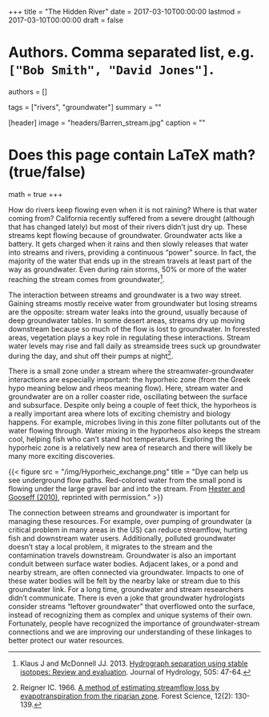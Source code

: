+++
title = "The Hidden River"
date = 2017-03-10T00:00:00
lastmod = 2017-03-10T00:00:00
draft = false

# Authors. Comma separated list, e.g. `["Bob Smith", "David Jones"]`.
authors = []

tags = ["rivers", "groundwater"]
summary = ""

[header]
image = "headers/Barren_stream.jpg"
caption = ""

# Does this page contain LaTeX math? (true/false)
math = true
+++

How do rivers keep flowing even when it is not raining? Where is that water coming from? California recently suffered from a severe drought (although that has changed lately) but most of their rivers didn’t just dry up. These streams kept flowing because of groundwater. Groundwater acts like a battery. It gets charged when it rains and then slowly releases that water into streams and rivers, providing a continuous “power” source. In fact, the majority of the water that ends up in the stream travels at least part of the way as groundwater. Even during rain storms, 50% or more of the water reaching the stream comes from groundwater[^1].

The interaction between streams and groundwater is a two way street. Gaining streams mostly receive water from groundwater but losing streams are the opposite: stream water leaks into the ground, usually because of deep groundwater tables. In some desert areas, streams dry up moving downstream because so much of the flow is lost to groundwater. In forested areas, vegetation plays a key role in regulating these interactions. Stream water levels may rise and fall daily as streamside trees suck up groundwater during the day, and shut off their pumps at night[^2].

There is a small zone under a stream where the streamwater-groundwater interactions are especially important: the hyporheic zone (from the Greek hypo meaning below and rheos meaning flow). Here, stream water and groundwater are on a roller coaster ride, oscillating between the surface and subsurface. Despite only being a couple of feet thick, the hyporheos is a really important area where lots of exciting chemistry and biology happens. For example, microbes living in this zone filter pollutants out of the water flowing through. Water mixing in the hyporheos also keeps the stream cool, helping fish who can’t stand hot temperatures. Exploring the hyporheic zone is a relatively new area of research and there will likely be many more exciting discoveries.

{{< figure src = "/img/Hyporheic_exchange.png" title = "Dye can help us see underground flow paths. Red-colored water from the small pond is flowing under the large gravel bar and into the stream. From [Hester and Gooseff (2010)](https://pubs.acs.org/doi/abs/10.1021/es902988n), reprinted with permission." >}}

The connection between streams and groundwater is important for managing these resources. For example, over pumping of groundwater (a critical problem in many areas in the US) can reduce streamflow, hurting fish and downstream water users. Additionally, polluted groundwater doesn’t stay a local problem, it migrates to the stream and the contamination travels downstream. Groundwater is also an important conduit between surface water bodies. Adjacent lakes, or a pond and nearby stream, are often connected via groundwater. Impacts to one of these water bodies will be felt by the nearby lake or stream due to this groundwater link. For a long time, groundwater and stream researchers didn’t communicate. There is even a joke that groundwater hydrologists consider streams “leftover groundwater” that overflowed onto the surface, instead of recognizing them as complex and unique systems of their own. Fortunately, people have recognized the importance of groundwater-stream connections and we are improving our understanding of these linkages to better protect our water resources.

[^1]: Klaus J and McDonnell JJ. 2013. [Hydrograph separation using stable isotopes: Review and evaluation](https://www.sciencedirect.com/science/article/pii/S0022169413006513). Journal of Hydrology, 505: 47-64.

[^2]: Reigner IC. 1966. [A method of estimating streamflow loss by evapotranspiration from the riparian zone](https://academic.oup.com/forestscience/article-abstract/12/2/130/4709407). Forest Science, 12(2): 130-139.
